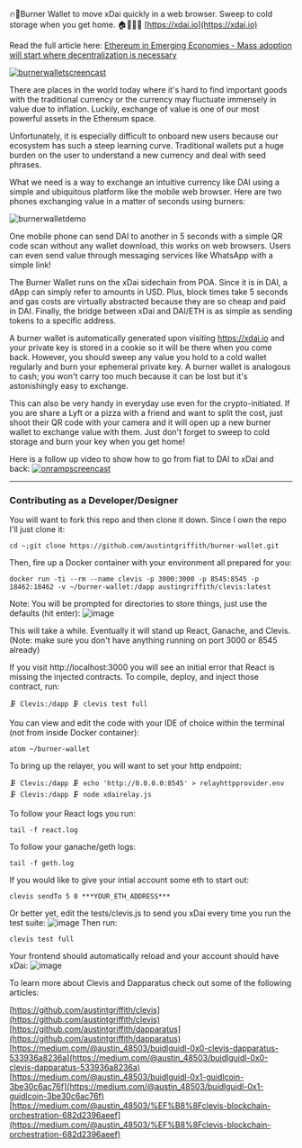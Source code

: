 🔥👛Burner Wallet to move xDai quickly in a web browser. Sweep to cold storage when you get home. 🏠👨🏻‍🚒 [https://xdai.io](https://xdai.io)

Read the full article here:
[Ethereum in Emerging Economies - Mass adoption will start where decentralization is necessary](https://medium.com/@austin_48503/ethereum-in-emerging-economies-b235f8dac2f2)


[![burnerwalletscreencast](https://user-images.githubusercontent.com/2653167/48286964-83715b80-e424-11e8-9fc3-a1260bfb4a00.png)](https://youtu.be/KkOyrEvYqO8)

There are places in the world today where it's hard to find important goods with the traditional currency or the currency may fluctuate immensely in value due to inflation. Luckily, exchange of value is one of our most powerful assets in the Ethereum space. 

Unfortunately, it is especially difficult to onboard new users because our ecosystem has such a steep learning curve. Traditional wallets put a huge burden on the user to understand a new currency and deal with seed phrases.

What we need is a way to exchange an intuitive currency like DAI using a simple and ubiquitous platform like the mobile web browser.
Here are two phones exchanging value in a matter of seconds using burners:

![burnerwalletdemo](https://user-images.githubusercontent.com/2653167/48271785-5dcf5c80-e3fa-11e8-98fb-143de75df7aa.gif)

One mobile phone can send DAI to another in 5 seconds with a simple QR code scan without any wallet download, this works on web browsers. Users can even send value through messaging services like WhatsApp with a simple link!

The Burner Wallet runs on the xDai sidechain from POA. Since it is in DAI, a dApp can simply refer to amounts in USD. Plus, block times take 5 seconds and gas costs are virtually abstracted because they are so cheap and paid in DAI. Finally, the bridge between xDai and DAI/ETH is as simple as sending tokens to a specific address. 

A burner wallet is automatically generated upon visiting https://xdai.io and your private key is stored in a cookie so it will be there when you come back. However, you should sweep any value you hold to a cold wallet regularly and burn your ephemeral private key. A burner wallet is analogous to cash; you won't carry too much because it can be lost but it's astonishingly easy to exchange. 

This can also be very handy in everyday use even for the crypto-initiated. If you are share a Lyft or a pizza with a friend and want to split the cost, just shoot their QR code with your camera and it will open up a new burner wallet to exchange value with them. Just don't forget to sweep to cold storage and burn your key when you get home!

Here is a follow up video to show how to go from fiat to DAI to xDai and back:
[![onrampscreencast](https://user-images.githubusercontent.com/2653167/48295187-cb08df00-e446-11e8-9506-ff74a6d19604.png)](https://youtu.be/sbHIyDMpqyY)

----------

### Contributing as a Developer/Designer

You will want to fork this repo and then clone it down. Since I own the repo I'll just clone it:
```
cd ~;git clone https://github.com/austintgriffith/burner-wallet.git
```

Then, fire up a Docker container with your environment all prepared for you:
```
docker run -ti --rm --name clevis -p 3000:3000 -p 8545:8545 -p 18462:18462 -v ~/burner-wallet:/dapp austingriffith/clevis:latest
```
Note: You will be prompted for directories to store things, just use the defaults (hit enter):
![image](https://user-images.githubusercontent.com/2653167/48425351-e4997780-e721-11e8-9228-f8e28d69704c.png)

This will take a while. Eventually it will stand up React, Ganache, and Clevis. (Note: make sure you don't have anything running on port 3000 or 8545 already)

If you visit http://localhost:3000 you will see an initial error that React is missing the injected contracts. To compile, deploy, and inject those contract, run:
```
🗜️ Clevis:/dapp 🗜️ clevis test full
```

You can view and edit the code with your IDE of choice within the terminal (not from inside Docker container):
```
atom ~/burner-wallet
```

To bring up the relayer, you will want to set your http endpoint:
```
🗜️ Clevis:/dapp 🗜️ echo 'http://0.0.0.0:8545' > relayhttpprovider.env
🗜️ Clevis:/dapp 🗜️ node xdairelay.js
```

To follow your React logs you run:
```
tail -f react.log
```

To follow your ganache/geth logs:
```
tail -f geth.log
```

If you would like to give your intial account some eth to start out:
```
clevis sendTo 5 0 ***YOUR_ETH_ADDRESS***
```

Or better yet, edit the tests/clevis.js to send you xDai every time you run the test suite:
![image](https://user-images.githubusercontent.com/2653167/48427338-c3d32100-e725-11e8-8751-fda17b113fad.png)
Then run:
```
clevis test full
```
Your frontend should automatically reload and your account should have xDai:
![image](https://user-images.githubusercontent.com/2653167/48427446-f54bec80-e725-11e8-9248-6f6cf9145a52.png)


To learn more about Clevis and Dapparatus check out some of the following articles:

[https://github.com/austintgriffith/clevis](https://github.com/austintgriffith/clevis)
[https://github.com/austintgriffith/dapparatus](https://github.com/austintgriffith/dapparatus)
[https://medium.com/@austin_48503/buidlguidl-0x0-clevis-dapparatus-533936a8236a](https://medium.com/@austin_48503/buidlguidl-0x0-clevis-dapparatus-533936a8236a)
[https://medium.com/@austin_48503/buidlguidl-0x1-guidlcoin-3be30c6ac76f](https://medium.com/@austin_48503/buidlguidl-0x1-guidlcoin-3be30c6ac76f)
[https://medium.com/@austin_48503/%EF%B8%8Fclevis-blockchain-orchestration-682d2396aeef](https://medium.com/@austin_48503/%EF%B8%8Fclevis-blockchain-orchestration-682d2396aeef)

